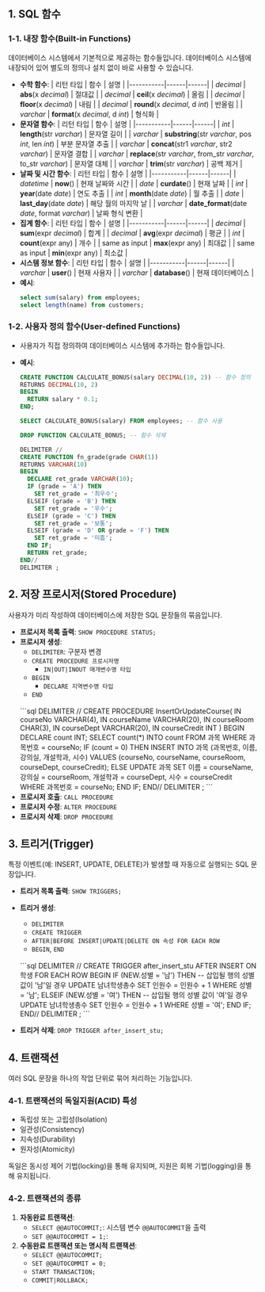 ## 1. SQL 함수
### 1-1. 내장 함수(Built-in Functions)
데이터베이스 시스템에서 기본적으로 제공하는 함수들입니다.
데이터베이스 시스템에 내장되어 있어 별도의 정의나 설치 없이 바로 사용할 수 있습니다.
- **수학 함수**:
  | 리턴 타입 | 함수 | 설명 |
  |-----------|------|------|
  | *decimal* | **abs**(x *decimal*) | 절대값 |
  | *decimal* | **ceil**(x *decimal*) | 올림 |
  | *decimal* | **floor**(x *decimal*) | 내림 |
  | *decimal* | **round**(x *decimal*, d *int*) | 반올림 |
  | *varchar* | **format**(x *decimal*, d *int*) | 형식화 |
- **문자열 함수**:
  | 리턴 타입 | 함수 | 설명 |
  |-----------|------|------|
  | *int* | **length**(str *varchar*) | 문자열 길이 |
  | *varchar* | **substring**(str *varchar*, pos *int*, len *int*) | 부분 문자열 추출 |
  | *varchar* | **concat**(str1 *varchar*, str2 *varchar*) | 문자열 결합 |
  | *varchar* | **replace**(str *varchar*, from_str *varchar*, to_str *varchar*) | 문자열 대체 |
  | *varchar* | **trim**(str *varchar*) | 공백 제거 |
- **날짜 및 시간 함수**:
  | 리턴 타입 | 함수 | 설명 |
  |-----------|------|------|
  | *datetime* | **now**() | 현재 날짜와 시간 |
  | *date* | **curdate**() | 현재 날짜 |
  | *int* | **year**(date *date*) | 연도 추출 |
  | *int* | **month**(date *date*) | 월 추출 |
  | *date* | **last_day**(date *date*) | 해당 월의 마지막 날 |
  | *varchar* | **date_format**(date *date*, format *varchar*) | 날짜 형식 변환 |
- **집계 함수**:
  | 리턴 타입 | 함수 | 설명 |
  |-----------|------|------|
  | *decimal* | **sum**(expr *decimal*) | 합계 |
  | *decimal* | **avg**(expr *decimal*) | 평균 |
  | *int* | **count**(expr any) | 개수 |
  | same as input | **max**(expr any) | 최대값 |
  | same as input | **min**(expr any) | 최소값 |
- **시스템 정보 함수**:
  | 리턴 타입 | 함수 | 설명 |
  |-----------|------|------|
  | *varchar* | **user**() | 현재 사용자 |
  | *varchar* | **database**() | 현재 데이터베이스 |
- **예시**:
  ```sql
  select sum(salary) from employees;
  select length(name) from customers;
  ```

### 1-2. 사용자 정의 함수(User-defined Functions)
- 사용자가 직접 정의하여 데이터베이스 시스템에 추가하는 함수들입니다.
- **예시**:
  ```sql
  CREATE FUNCTION CALCULATE_BONUS(salary DECIMAL(10, 2)) -- 함수 정의
  RETURNS DECIMAL(10, 2)
  BEGIN
    RETURN salary * 0.1;
  END;

  SELECT CALCULATE_BONUS(salary) FROM employees; -- 함수 사용

  DROP FUNCTION CALCULATE_BONUS; -- 함수 삭제
  ```

  ```sql
  DELIMITER //
  CREATE FUNCTION fn_grade(grade CHAR(1))
  RETURNS VARCHAR(10)
  BEGIN
    DECLARE ret_grade VARCHAR(10);
    IF (grade = 'A') THEN
      SET ret_grade = '최우수';
    ELSEIF (grade = 'B') THEN
      SET ret_grade = '우수';
    ELSEIF (grade = 'C') THEN
      SET ret_grade = '보통';
    ELSEIF (grade = 'D' OR grade = 'F') THEN
      SET ret_grade = '미흡';
    END IF;
    RETURN ret_grade;
  END//
  DELIMITER ;
  ```

## 2. 저장 프로시저(Stored Procedure)
사용자가 미리 작성하여 데이터베이스에 저장한 SQL 문장들의 묶음입니다.
- **프로시저 목록 출력**: `SHOW PROCEDURE STATUS;`
- **프로시저 생성**:
  - `DELIMITER`: 구분자 변경
  - `CREATE PROCEDURE 프로시저명`
    - `IN|OUT|INOUT 매개변수명 타입`
  - `BEGIN`
    - `DECLARE 지역변수명 타입`
  - `END`
  <br>
  ```sql
  DELIMITER //
  CREATE PROCEDURE InsertOrUpdateCourse(
    IN courseNo VARCHAR(4),
    IN courseName VARCHAR(20),
    IN courseRoom CHAR(3),
    IN courseDept VARCHAR(20),
    IN courseCredit INT
  ) BEGIN
    DECLARE count INT;
    SELECT count(*) INTO count FROM 과목 WHERE 과목번호 = courseNo;
    IF (count = 0) THEN
      INSERT INTO 과목 (과목번호, 이름, 강의실, 개설학과, 시수)
      VALUES (courseNo, courseName, courseRoom, courseDept,   courseCredit);
    ELSE
      UPDATE 과목
      SET
        이름 = courseName,
        강의실 = courseRoom,
        개설학과 = courseDept,
        시수 = courseCredit
      WHERE 과목번호 = courseNo;
    END IF;
  END//
  DELIMITER ;
  ```
- **프로시저 호출**: `CALL PROCEDURE`
- **프로시저 수정**: `ALTER PROCEDURE`
- **프로시저 삭제**: `DROP PROCEDURE`





## 3. 트리거(Trigger)
특정 이벤트(예: INSERT, UPDATE, DELETE)가 발생할 때 자동으로 실행되는 SQL 문장입니다.
- **트리거 목록 출력**: `SHOW TRIGGERS;`
- **트리거 생성**:
  - `DELIMITER`
  - `CREATE TRIGGER`
  - `AFTER|BEFORE INSERT|UPDATE|DELETE ON 속성 FOR EACH ROW`
  - `BEGIN`, `END`
  <br>
  ```sql
  DELIMITER //
  CREATE TRIGGER after_insert_stu
  AFTER INSERT ON 학생 FOR EACH ROW
  BEGIN
    IF (NEW.성별 = '남') THEN -- 삽입될 행의 성별 값이 '남'일 경우
      UPDATE 남녀학생총수
      SET 인원수 = 인원수 + 1
      WHERE 성별 = '남';
    ELSEIF (NEW.성별 = '여') THEN -- 삽입될 행의 성별 값이 '여'일 경우
      UPDATE 남녀학생총수
      SET 인원수 = 인원수 + 1
      WHERE 성별 = '여';
    END IF;
  END//
  DELIMITER ;
  ```
  
- **트리거 삭제**: `DROP TRIGGER after_insert_stu;`

## 4. 트랜잭션
여러 SQL 문장을 하나의 작업 단위로 묶어 처리하는 기능입니다.
### 4-1. 트랜잭션의 독일지원(ACID) 특성
- 독립성 또는 고립성(Isolation)
- 일관성(Consistency)
- 지속성(Durability)
- 원자성(Atomicity)

독일은 동시성 제어 기법(locking)을 통해 유지되며,
지원은 회복 기법(logging)을 통해 유지됩니다.

### 4-2. 트랜잭션의 종류
1. **자동완료 트랜잭션**:
   - `SELECT @@AUTOCOMMIT;`: 시스템 변수 `@@AUTOCOMMIT`을 출력
   - `SET @@AUTOCOMMIT = 1;`: 
2. **수동완료 트랜잭션 또는 명시적 트랜잭션**:
   - `SELECT @@AUTOCOMMIT;`
   - `SET @@AUTOCOMMIT = 0;`
   - `START TRANSACTION;`
   - `COMMIT|ROLLBACK;`

